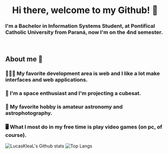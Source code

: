 <h1 align="center">
  Hi there, welcome to my Github! 👋
</h1>

<h3>
  I'm a Bachelor in Information Systems Student, at Pontifical Catholic University from Paraná, now I'm on the 4nd semester.
</h3>

<br>

## About me 📌

### 👨🏻‍💻 My favorite development area is web and I like a lot make interfaces and web applications. 
### 🚀 I'm a space enthusiast and I'm projecting a cubesat.
### 🔭 My favorite hobby is amateur astronomy and astrophotography.
### 🖥️ What I most do in my free time is play video games (on pc, of course).

![LucasKleaL's Github stats](https://github-readme-stats.vercel.app/api?username=LucasKleaL&show_icons=true&theme=radical)
![Top Langs](https://github-readme-stats.vercel.app/api/top-langs/?username=LucasKleaL&show_icons=true&theme=radical&layout=compact)

<!--
**LucasKleaL/LucasKleaL** is a ✨ _special_ ✨ repository because its `README.md` (this file) appears on your GitHub profile.

Here are some ideas to get you started:

- 🔭 I’m currently working on ...
- 🌱 I’m currently learning ...
- 👯 I’m looking to collaborate on ...
- 🤔 I’m looking for help with ...
- 💬 Ask me about ...
- 📫 How to reach me: ...
- 😄 Pronouns: ...
- ⚡ Fun fact: ...
-->
